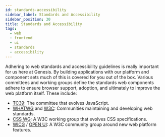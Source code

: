 ```yaml
---
id: standards-accessibility
sidebar_label: Standards and Accessibility
sidebar_position: 30
title: Standards and Accessibility
tags:
  - web
  - frontend
  - ui
  - standards
  - accessibility
---
```


Adhering to web standards and accessibility guidelines is really important for us here at Genesis. By building
applications with our platform and component sets much of this is covered for you out of the box. Various committees and
working groups define the standards web components adhere to ensure browser support, adoption, and ultimately to improve
the web platform itself. These include:

- [TC39](https://tc39.es/): The committee that evolves JavaScript.
- [WHATWG](https://whatwg.org/) and [W3C](https://www.w3.org/): Communities maintaining and developing web standards.
- [CSS WG](https://www.w3.org/Style/CSS/members.en.php3): A W3C working group that evolves CSS specifications.
- [WICG](https://wicg.io/) / [OPEN UI](https://open-ui.org/): A W3C community group around new web platform features.
